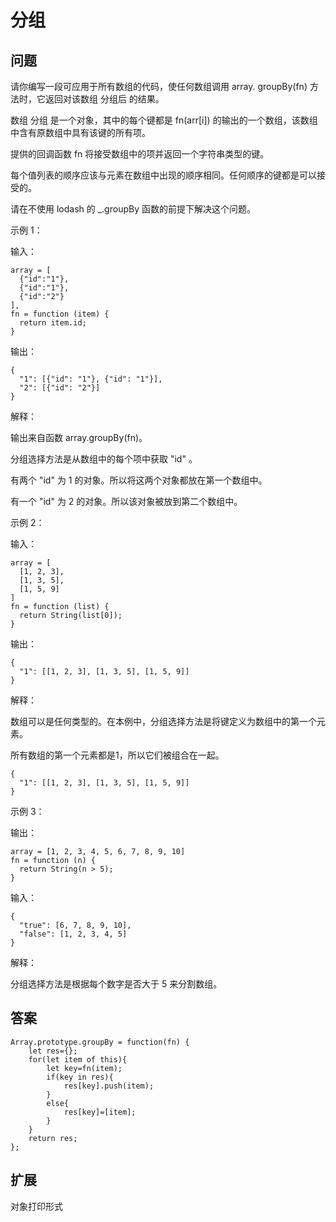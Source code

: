 # 分组
## 问题
请你编写一段可应用于所有数组的代码，使任何数组调用 array. groupBy(fn) 方法时，它返回对该数组 分组后 的结果。

数组 分组 是一个对象，其中的每个键都是 fn(arr[i]) 的输出的一个数组，该数组中含有原数组中具有该键的所有项。

提供的回调函数 fn 将接受数组中的项并返回一个字符串类型的键。

每个值列表的顺序应该与元素在数组中出现的顺序相同。任何顺序的键都是可以接受的。

请在不使用 lodash 的 _.groupBy 函数的前提下解决这个问题。

示例 1：

输入：
```
array = [
  {"id":"1"},
  {"id":"1"},
  {"id":"2"}
], 
fn = function (item) { 
  return item.id; 
}
```
输出：
```
{ 
  "1": [{"id": "1"}, {"id": "1"}],   
  "2": [{"id": "2"}] 
}
```
解释：

输出来自函数 array.groupBy(fn)。

分组选择方法是从数组中的每个项中获取 "id" 。

有两个 "id" 为 1 的对象。所以将这两个对象都放在第一个数组中。

有一个 "id" 为 2 的对象。所以该对象被放到第二个数组中。

示例 2：

输入：
```
array = [
  [1, 2, 3],
  [1, 3, 5],
  [1, 5, 9]
]
fn = function (list) { 
  return String(list[0]); 
}
```
输出：
```
{ 
  "1": [[1, 2, 3], [1, 3, 5], [1, 5, 9]] 
}
```
解释：

数组可以是任何类型的。在本例中，分组选择方法是将键定义为数组中的第一个元素。

所有数组的第一个元素都是1，所以它们被组合在一起。
```
{
  "1": [[1, 2, 3], [1, 3, 5], [1, 5, 9]]
}
```
示例 3：

输出：
```
array = [1, 2, 3, 4, 5, 6, 7, 8, 9, 10]
fn = function (n) { 
  return String(n > 5);
}
```
输入：
```
{
  "true": [6, 7, 8, 9, 10],
  "false": [1, 2, 3, 4, 5]
}
```
解释：

分组选择方法是根据每个数字是否大于 5 来分割数组。

## 答案
```
Array.prototype.groupBy = function(fn) {
    let res={};
    for(let item of this){
        let key=fn(item);
        if(key in res){
            res[key].push(item);
        }
        else{
            res[key]=[item];
        }
    }
    return res;
};
```
## 扩展

对象打印形式